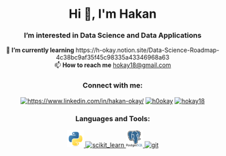 <h1 align="center">Hi 👋, I'm Hakan</h1>
<h3 align="center">I’m interested in Data Science and Data Applications</h3>
<p align="center">
🌱 <strong>I’m currently learning</strong> https://h-okay.notion.site/Data-Science-Roadmap-4c38bc9af35f45c98335a43346968a63<br>
📫 <strong>How to reach me</strong> <a href="hokay18@gmail.com">hokay18@gmail.com</a>
</p>
<h3 align="center">Connect with me:</h3>
<p align="center">
<a href="https://www.linkedin.com/in/hakan-okay/" target="_blank"><img align="center" src="https://raw.githubusercontent.com/rahuldkjain/github-profile-readme-generator/master/src/images/icons/Social/linked-in-alt.svg" alt="https://www.linkedin.com/in/hakan-okay/" height="30" width="40" /></a>
<a href="https://kaggle.com/h0okay" target="_blank"><img align="center" src="https://raw.githubusercontent.com/rahuldkjain/github-profile-readme-generator/master/src/images/icons/Social/kaggle.svg" alt="h0okay" height="30" width="40" /></a>
<a href="https://www.hackerrank.com/hokay18" target="_blank"><img align="center" src="https://raw.githubusercontent.com/rahuldkjain/github-profile-readme-generator/master/src/images/icons/Social/hackerrank.svg" alt="hokay18" height="30" width="40" /></a>
</p>

<h3 align="center">Languages and Tools:</h3>
<p align="center"> 
<a href="https://www.python.org" target="_blank"> <img src="https://raw.githubusercontent.com/devicons/devicon/master/icons/python/python-original.svg" alt="python" width="40" height="40"/> </a> <a href="https://scikit-learn.org/" target="_blank"> <img src="https://upload.wikimedia.org/wikipedia/commons/0/05/Scikit_learn_logo_small.svg" alt="scikit_learn" width="40" height="40"/> </a> </a> <a href="https://www.postgresql.org" target="_blank"> <img src="https://raw.githubusercontent.com/devicons/devicon/master/icons/postgresql/postgresql-original-wordmark.svg" alt="postgresql" width="40" height="40"/> </a> <a href="https://git-scm.com/" target="_blank"> <img src="https://www.vectorlogo.zone/logos/git-scm/git-scm-icon.svg" alt="git" width="40" height="40"/> </a> </p>
